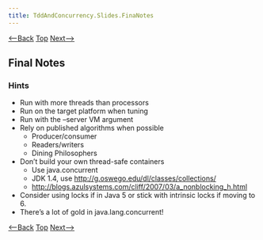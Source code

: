 ```yaml
---
title: TddAndConcurrency.Slides.FinaNotes
---
```

[<--Back](TddAndConcurrency.Slides.KeepItAwayFromMe) [Top](TddAndConcurrency.Slides) [Next-->](TddAndConcurrency.Slides.RandomStuff)

## Final Notes

### Hints
* Run with more threads than processors
* Run on the target platform when tuning
* Run with the –server VM argument
* Rely on published algorithms when possible
  * Producer/consumer
  * Readers/writers
  * Dining Philosophers
* Don’t build your own thread-safe containers
  * Use java.concurrent
  * JDK 1.4, use http://g.oswego.edu/dl/classes/collections/
  * http://blogs.azulsystems.com/cliff/2007/03/a_nonblocking_h.html
* Consider using locks if in Java 5 or stick with intrinsic locks if moving to 6.
* There’s a lot of gold in java.lang.concurrent!

[<--Back](TddAndConcurrency.Slides.KeepItAwayFromMe) [Top](TddAndConcurrency.Slides) [Next-->](TddAndConcurrency.Slides.RandomStuff)
